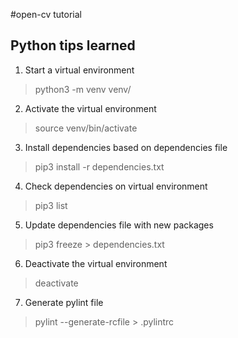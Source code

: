 #open-cv tutorial

## Python tips learned
1. Start a virtual environment
> python3 -m venv venv/
2. Activate the virtual environment
> source venv/bin/activate
3. Install dependencies based on dependencies file
> pip3 install -r dependencies.txt
4. Check dependencies on virtual environment
> pip3 list
5. Update dependencies file with new packages
> pip3 freeze > dependencies.txt
6. Deactivate the virtual environment
> deactivate
7. Generate pylint file
> pylint --generate-rcfile > .pylintrc